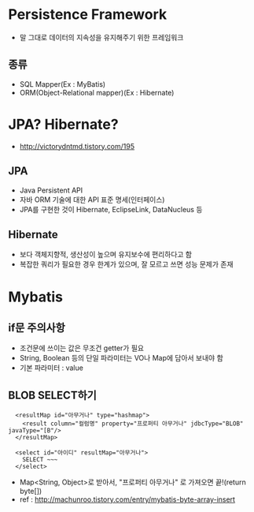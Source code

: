 # Persistence Framework
* 말 그대로 데이터의 지속성을 유지해주기 위한 프레임워크
## 종류
* SQL Mapper(Ex : MyBatis)
* ORM(Object-Relational mapper)(Ex : Hibernate)

# JPA? Hibernate?
* http://victorydntmd.tistory.com/195
## JPA
* Java Persistent API
* 자바 ORM 기술에 대한 API 표준 명세(인터페이스)
* JPA를 구현한 것이 Hibernate, EclipseLink, DataNucleus 등

## Hibernate
* 보다 객체지향적, 생산성이 높으며 유지보수에 편리하다고 함
* 복잡한 쿼리가 필요한 경우 한계가 있으며, 잘 모르고 쓰면 성능 문제가 존재

# Mybatis
## if문 주의사항
* 조건문에 쓰이는 값은 무조건 getter가 필요
* String, Boolean 등의 단일 파라미터는 VO나 Map에 담아서 보내야 함
* 기본 파라미터 : value

## BLOB SELECT하기
```
  <resultMap id="아무거나" type="hashmap">
    <result column="컬럼명" property="프로퍼티 아무거나" jdbcType="BLOB" javaType="[B"/>
  </resultMap>
  
  <select id="아이디" resultMap="아무거나">
    SELECT ~~~
  </select>
```
* Map<String, Object>로 받아서, "프로퍼티 아무거나" 로 가져오면 끝!(return byte[])
* ref : http://machunroo.tistory.com/entry/mybatis-byte-array-insert
